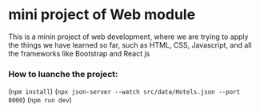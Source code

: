 # mini project of Web module

This is a minin project of web development, where we are trying to apply the things we have learned so far, such as HTML, CSS, Javascript, and all the frameworks like Bootstrap and React js

### How to luanche the project:

(`npm install`)
(`npx json-server --watch src/data/Hotels.json --port 8000`)
(`npm run dev`)